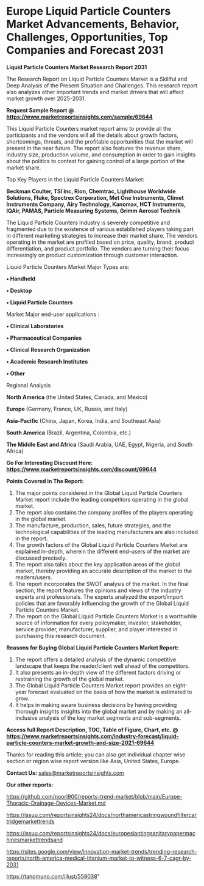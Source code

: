 # Europe Liquid Particle Counters Market Advancements, Behavior, Challenges, Opportunities, Top Companies and Forecast 2031

<strong>Liquid Particle Counters Market Research Report 2031</strong>

The Research Report on Liquid Particle Counters Market is a Skillful and Deep Analysis of the Present Situation and Challenges. This research report also analyzes other important trends and market drivers that will affect market growth over 2025-2031.

<strong>Request Sample Report @ <a href=https://www.marketreportsinsights.com/sample/69644>https://www.marketreportsinsights.com/sample/69644</a></strong>

This Liquid Particle Counters market report aims to provide all the participants and the vendors will all the details about growth factors, shortcomings, threats, and the profitable opportunities that the market will present in the near future. The report also features the revenue share, industry size, production volume, and consumption in order to gain insights about the politics to contest for gaining control of a large portion of the market share.

Top Key Players in the Liquid Particle Counters Market:

<strong>Beckman Coulter, TSI Inc, Rion, Chemtrac, Lighthouse Worldwide Solutions, Fluke, Spectrex Corporation, Met One Instruments, Climet Instruments Company, Airy Technology, Kanomax, HCT Instruments, IQAir, PAMAS, Particle Measuring Systems, Grimm Aerosol Technik</strong>

The Liquid Particle Counters Industry is severely competitive and fragmented due to the existence of various established players taking part in different marketing strategies to increase their market share. The vendors operating in the market are profiled based on price, quality, brand, product differentiation, and product portfolio. The vendors are turning their focus increasingly on product customization through customer interaction.

Liquid Particle Counters Market Major Types are:

<strong>• Handheld

• Desktop

• Liquid Particle Counters</strong>

Market Major end-user applications :

<strong>• Clinical Laboratories

• Pharmaceutical Companies

• Clinical Research Organization

• Academic Research Institutes

• Other</strong>

Regional Analysis

</u><strong><b>North America</b></strong> (the United States, Canada, and Mexico)

<strong><b>Europe </b></strong>(Germany, France, UK, Russia, and Italy)

<strong><b>Asia-Pacific</b></strong> (China, Japan, Korea, India, and Southeast Asia)

<strong><b>South America</b></strong> (Brazil, Argentina, Colombia, etc.)

<strong><b>The Middle East and Africa</b></strong> (Saudi Arabia, UAE, Egypt, Nigeria, and South Africa)

<strong>Go For Interesting Discount Here: <a href=https://www.marketreportsinsights.com/discount/69644>https://www.marketreportsinsights.com/discount/69644</a></strong>

<strong>Points Covered in The Report:</strong>
<ol>
  <li>The major points considered in the Global Liquid Particle Counters Market report include the leading competitors operating in the global market.</li>
  <li>The report also contains the company profiles of the players operating in the global market.</li>
  <li>The manufacture, production, sales, future strategies, and the technological capabilities of the leading manufacturers are also included in the report.</li>
  <li>The growth factors of the Global Liquid Particle Counters Market are explained in-depth, wherein the different end-users of the market are discussed precisely.</li>
  <li>The report also talks about the key application areas of the global market, thereby providing an accurate description of the market to the readers/users.</li>
  <li>The report incorporates the SWOT analysis of the market. In the final section, the report features the opinions and views of the industry experts and professionals. The experts analyzed the export/import policies that are favorably influencing the growth of the Global Liquid Particle Counters Market.</li>
  <li>The report on the Global Liquid Particle Counters Market is a worthwhile source of information for every policymaker, investor, stakeholder, service provider, manufacturer, supplier, and player interested in purchasing this research document.</li>
</ol>
<strong>Reasons for Buying Global Liquid Particle Counters Market Report:</strong>

<ol>
  <li>The report offers a detailed analysis of the dynamic competitive landscape that keeps the reader/client well ahead of the competitors.</li>
  <li>It also presents an in-depth view of the different factors driving or restraining the growth of the global market.</li>
  <li>The Global Liquid Particle Counters Market report provides an eight-year forecast evaluated on the basis of how the market is estimated to grow.</li>
  <li>It helps in making aware business decisions by having providing thorough insights insights into the global market and by making an all-inclusive analysis of the key market segments and sub-segments.</li>
</ol>
<strong>Access full Report Description, TOC, Table of Figure, Chart, etc. @ <a href=https://www.marketreportsinsights.com/industry-forecast/liquid-particle-counters-market-growth-and-size-2021-69644>https://www.marketreportsinsights.com/industry-forecast/liquid-particle-counters-market-growth-and-size-2021-69644</a></strong>


Thanks for reading this article; you can also get individual chapter wise section or region wise report version like Asia, United States, Europe.

<strong>Contact Us:</strong>
sales@marketreportsinsights.com

<strong>Our other reports:</strong>

<a href=https://github.com/noori900/reports-trend-market/blob/main/Europe-Thoracic-Drainage-Devices-Market.md>https://github.com/noori900/reports-trend-market/blob/main/Europe-Thoracic-Drainage-Devices-Market.md</a>

<a href=https://issuu.com/reportsinsights24/docs/northamericastringwoundfiltercartridgemarkettrends>https://issuu.com/reportsinsights24/docs/northamericastringwoundfiltercartridgemarkettrends</a>

<a href=https://issuu.com/reportsinsights24/docs/europeslantingsanitarypapermachinesmarkettrendsand>https://issuu.com/reportsinsights24/docs/europeslantingsanitarypapermachinesmarkettrendsand</a>

<a href=https://sites.google.com/view/innovation-market-trends/trending-research-reports/north-america-medical-titanium-market-to-witness-6-7-cagr-by-2031>https://sites.google.com/view/innovation-market-trends/trending-research-reports/north-america-medical-titanium-market-to-witness-6-7-cagr-by-2031</a>

<a href=https://tanomuno.com/illust/559038>https://tanomuno.com/illust/559038</a>"
